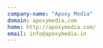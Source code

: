 ```yaml
---
company-name: "Apoxy Media"
domain: apoxymedia.com
home: http://apoxymedia.com/
email: info@apoxymedia.in
---
```




